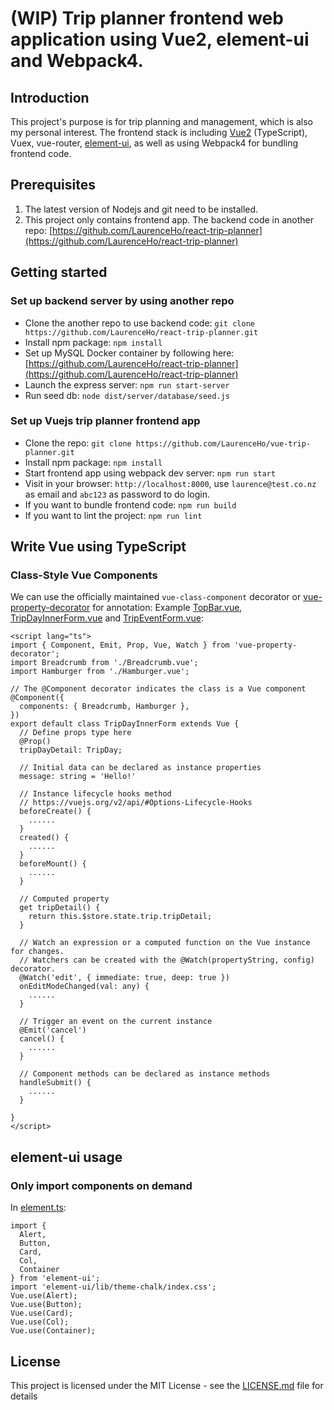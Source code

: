 # (WIP) Trip planner frontend web application using Vue2, element-ui and Webpack4.

## Introduction
This project's purpose is for trip planning and management, which is also my personal interest.
The frontend stack is including [Vue2](https://vuejs.org/v2/guide/) (TypeScript), Vuex, vue-router, [element-ui](https://element.eleme.io), as well as using Webpack4 for bundling frontend code.

## Prerequisites
1. The latest version of Nodejs and git need to be installed.
2. This project only contains frontend app. The backend code in another repo: [https://github.com/LaurenceHo/react-trip-planner](https://github.com/LaurenceHo/react-trip-planner)

## Getting started
### Set up backend server by using another repo
* Clone the another repo to use backend code: `git clone https://github.com/LaurenceHo/react-trip-planner.git`
* Install npm package: `npm install`
* Set up MySQL Docker container by following here: [https://github.com/LaurenceHo/react-trip-planner](https://github.com/LaurenceHo/react-trip-planner)
* Launch the express server: `npm run start-server`
* Run seed db: `node dist/server/database/seed.js`

### Set up Vuejs trip planner frontend app
* Clone the repo: `git clone https://github.com/LaurenceHo/vue-trip-planner.git`
* Install npm package: `npm install`
* Start frontend app using webpack dev server: `npm run start`
* Visit in your browser: `http://localhost:8000`, use `laurence@test.co.nz` as email and `abc123` as password to do login.
* If you want to bundle frontend code: `npm run build`
* If you want to lint the project: `npm run lint`

## Write Vue using TypeScript
### Class-Style Vue Components
We can use the officially maintained `vue-class-component` decorator or [vue-property-decorator](https://github.com/kaorun343/vue-property-decorator) for annotation:
Example [TopBar.vue](./src/components/TopBar.vue), [TripDayInnerForm.vue](./src/components/TripDayInnerForm.vue) and [TripEventForm.vue](./src/components/TripEventForm.vue):
```
<script lang="ts">
import { Component, Emit, Prop, Vue, Watch } from 'vue-property-decorator';
import Breadcrumb from './Breadcrumb.vue';
import Hamburger from './Hamburger.vue';

// The @Component decorator indicates the class is a Vue component
@Component({
  components: { Breadcrumb, Hamburger },
})
export default class TripDayInnerForm extends Vue {
  // Define props type here
  @Prop()
  tripDayDetail: TripDay;

  // Initial data can be declared as instance properties
  message: string = 'Hello!'
  
  // Instance lifecycle hooks method 
  // https://vuejs.org/v2/api/#Options-Lifecycle-Hooks
  beforeCreate() {
    ......
  }
  created() {
    ......
  }
  beforeMount() {
    ......
  }

  // Computed property
  get tripDetail() {
    return this.$store.state.trip.tripDetail;
  }

  // Watch an expression or a computed function on the Vue instance for changes. 
  // Watchers can be created with the @Watch(propertyString, config) decorator.
  @Watch('edit', { immediate: true, deep: true })
  onEditModeChanged(val: any) {
    ......
  }

  // Trigger an event on the current instance
  @Emit('cancel')
  cancel() {
    ......
  }

  // Component methods can be declared as instance methods
  handleSubmit() {
    ......
  }

}
</script>
```

## element-ui usage
### Only import components on demand
In [element.ts](src/plugins/element.ts):
```
import {
  Alert,
  Button,
  Card,
  Col,
  Container
} from 'element-ui';
import 'element-ui/lib/theme-chalk/index.css';
Vue.use(Alert);
Vue.use(Button);
Vue.use(Card);
Vue.use(Col);
Vue.use(Container);
```

## License
This project is licensed under the MIT License - see the [LICENSE.md](LICENSE.md) file for details
